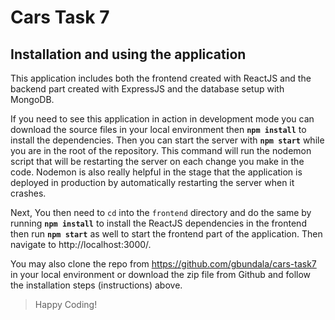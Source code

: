# Cars Task 7

## Installation and using the application

This application includes both the frontend created with ReactJS and the backend part created with ExpressJS and the database setup with MongoDB.

If you need to see this application in action in development mode you can download the source files in your local environment then **`npm install`** to install the dependencies. Then you can start the server with **`npm start`** while you are in the root of the repository. This command will run the nodemon script that will be restarting the server on each change you make in the code. Nodemon is also really helpful in the stage that the application is deployed in production by automatically restarting the server when it crashes.

Next, You then need to `cd` into the `frontend` directory and do the same by running **`npm install`** to install the ReactJS dependencies in the frontend then run **`npm start`** as well to start the frontend part of the application. Then navigate to http://localhost:3000/.

You may also clone the repo from https://github.com/gbundala/cars-task7 in your local environment or download the zip file from Github and follow the installation steps (instructions) above.

> Happy Coding!
